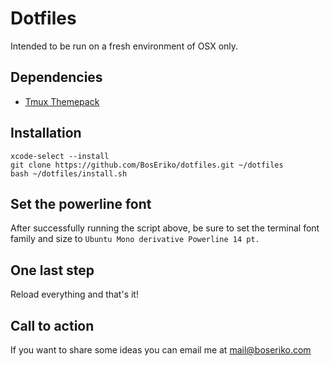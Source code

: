 # Dotfiles
Intended to be run on a fresh environment of OSX only.
## Dependencies
- [Tmux Themepack](https://github.com/jimeh/tmux-themepack)

## Installation

    xcode-select --install
    git clone https://github.com/BosEriko/dotfiles.git ~/dotfiles
    bash ~/dotfiles/install.sh

## Set the powerline font
After successfully running the script above, be sure to set the terminal font family and size to `Ubuntu Mono derivative Powerline 14 pt.`

## One last step
Reload everything and that's it!

## Call to action
If you want to share some ideas you can email me at mail@boseriko.com
